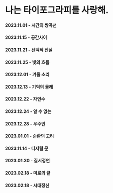 # 나는 타이포그라피를 사랑해.

#### 2023.11.01 - 시간의 쌍곡선
#### 2023.11.15 - 공간사이
#### 2023.11.21 - 선택적 진실
#### 2023.11.25 - 빛의 흐름
#### 2023.12.01 - 겨울 소리
#### 2023.12.13 - 기억의 물레
#### 2023.12.22 - 자연수
#### 2023.12.24 - 알 수 없는
#### 2023.12.28 - 우주인
#### 2023.01.01 - 순환의 고리
#### 2023.11.14 - 디지털 문
#### 2023.01.30 - 질서정연
#### 2023.02.18 - 미로의 끝
#### 2023.02.18 - 시대정신
